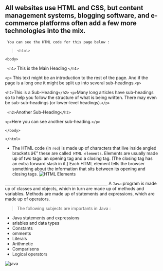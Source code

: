 ## All websites use HTML and CSS, but content management systems, blogging software, and e-commerce platforms often add a few more technologies into the mix.
` You can see the HTML code for this page below :`
> ` <html> ` 

  `<body> `
 
 ` <h1>`
 This is the Main Heading `</h1>`

 `<p>`
This text might be an introduction to the rest of
  the page. And if the page is a long one it might
  be split up into several sub-headings.`<p>`

 `<h2>`This is a Sub-Heading`</h2>`
 `<p>`Many long articles have sub-headings so to help
 you follow the structure of what is being written.
 There may even be sub-sub-headings (or lower-level
 headings).`</p>`

` <h2>`Another Sub-Heading`</h2>`

 `<p>`Here you can see another sub-heading.`</p>`

`</body>`

`</html>`
*  The HTML code (in ` red `) is made up of characters that live inside angled
brackets â€” these are called` HTML elements`. Elements are usually
made up of two tags: an opening tag and a closing tag. (The closing tag
has an extra forward slash in it.) Each HTML element tells the browser
something about the information that sits between its opening and
closing tags.
![HTML Elements](https://tutorial.techaltum.com/images/element.png)

`_______________________________________________`
A `Java` program is made up of classes and objects, which in turn are made up of methods and variables. Methods are made up of statements and expressions, which are made up of operators.

> The following subjects are importants in Java :

* Java statements and expressions
* ariables and data types
* Constants
* omments
* Literals
* Arithmetic
* Comparisons
* Logical operators

![java](https://techvidvan.com/tutorials/wp-content/uploads/sites/2/2020/06/Java-Syntax-tv.jpg)




